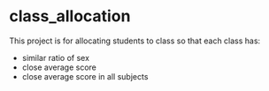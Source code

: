 # class_allocation
This project is for allocating students to class so that each class has:
- similar ratio of sex
- close average score
- close average score in all subjects

